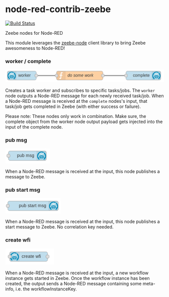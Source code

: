 # node-red-contrib-zeebe

[![Build Status](https://travis-ci.com/pedesen/node-red-contrib-zeebe.svg?branch=master)](https://travis-ci.com/pedesen/node-red-contrib-zeebe)

Zeebe nodes for Node-RED

This module leverages the [zeebe-node](https://creditsenseau.github.io/zeebe-client-node-js/index.html) client library to bring Zeebe awesomeness to Node-RED!

### worker / complete

![task-worker and complete node](docs/worker-complete.png)

Creates a task worker and subscribes to specific tasks/jobs. The `worker` node outputs a Node-RED message for each newly received task/job.
When a Node-RED message is received at the `complete` nodes's input, that task/job gets completed in Zeebe (with either success or failure).

Please note: These nodes only work in combination. Make sure, the complete object from the worker node output payload gets injected into the input of the complete node.

### pub msg

![publish-message node](docs/pub-msg.png)

When a Node-RED message is received at the input, this node publishes a message to Zeebe.

### pub start msg

![publish-start-message node](docs/pub-start-msg.png)

When a Node-RED message is received at the input, this node publishes a start message to Zeebe. No correlation key needed.

### create wfi

![workflow-instance node](docs/create-wfi.png)

When a Node-RED message is received at the input, a new workflow instance gets started in Zeebe. Once the workflow instance has been created, the output sends a Node-RED message containing some meta-info, i.e. the workflowInstanceKey.
